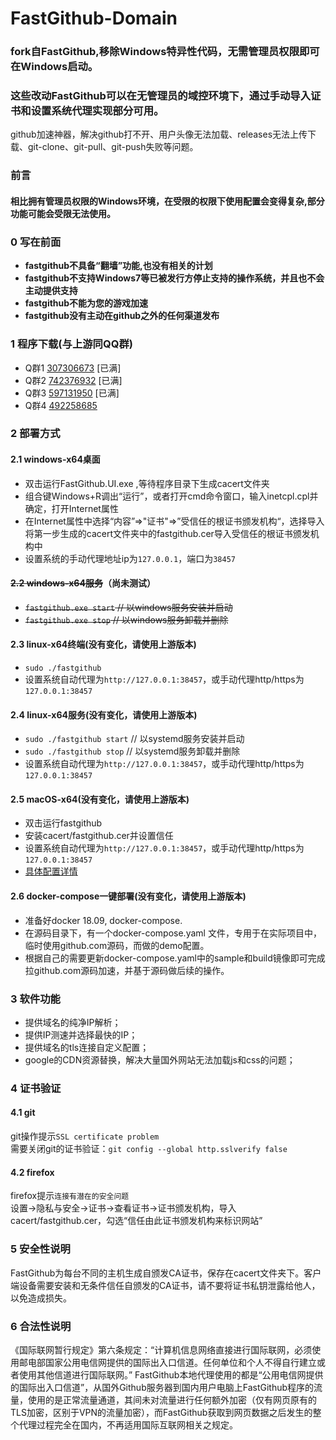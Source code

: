 # FastGithub-Domain

### fork自FastGithub,移除Windows特异性代码，无需管理员权限即可在Windows启动。

### 这些改动FastGithub可以在无管理员的域控环境下，通过手动导入证书和设置系统代理实现部分可用。

github加速神器，解决github打不开、用户头像无法加载、releases无法上传下载、git-clone、git-pull、git-push失败等问题。

### 前言

#### 相比拥有管理员权限的Windows环境，在受限的权限下使用配置会变得复杂,部分功能可能会受限无法使用。

### 0 写在前面
* **fastgithub不具备“翻墙”功能,也没有相关的计划**
* **fastgithub不支持Windows7等已被发行方停止支持的操作系统，并且也不会主动提供支持**
* **fastgithub不能为您的游戏加速**
* **fastgithub没有主动在github之外的任何渠道发布**

### 1 程序下载(与上游同QQ群)
* Q群1 [307306673](https://qm.qq.com/cgi-bin/qm/qr?k=cx_MgEIvoo1EMkrKg5tXz8vMdtPap3Rw&jump_from=webapi) [已满]
* Q群2 [742376932](https://qm.qq.com/cgi-bin/qm/qr?k=6BBJ1nrJwe1o1E4-NJfwSOP-C4sMGc4q&jump_from=webapi) [已满]
* Q群3 [597131950](https://jq.qq.com/?_wv=1027&k=1YpGW564) [已满]
* Q群4 [492258685](https://jq.qq.com/?_wv=1027&k=bThQHk5P)


### 2 部署方式
#### 2.1 windows-x64桌面
* 双击运行FastGithub.UI.exe ,等待程序目录下生成cacert文件夹
* 组合键Windows+R调出“运行”，或者打开cmd命令窗口，输入inetcpl.cpl并确定，打开Internet属性
* 在Internet属性中选择“内容”=>"证书"=>”受信任的根证书颁发机构“，选择导入将第一步生成的cacert文件夹中的fastgithub.cer导入受信任的根证书颁发机构中
* 设置系统的手动代理地址ip为`127.0.0.1`，端口为`38457`

#### ~~2.2 windows-x64服务~~（尚未测试）
* ~~`fastgithub.exe start` // 以windows服务安装并启动~~
* ~~`fastgithub.exe stop` // 以windows服务卸载并删除~~

#### 2.3 linux-x64终端(没有变化，请使用上游版本)
* `sudo ./fastgithub`
* 设置系统自动代理为`http://127.0.0.1:38457`，或手动代理http/https为`127.0.0.1:38457`
  
#### 2.4 linux-x64服务(没有变化，请使用上游版本)
* `sudo ./fastgithub start` // 以systemd服务安装并启动
* `sudo ./fastgithub stop` // 以systemd服务卸载并删除
* 设置系统自动代理为`http://127.0.0.1:38457`，或手动代理http/https为`127.0.0.1:38457`

#### 2.5 macOS-x64(没有变化，请使用上游版本)
* 双击运行fastgithub
* 安装cacert/fastgithub.cer并设置信任
* 设置系统自动代理为`http://127.0.0.1:38457`，或手动代理http/https为`127.0.0.1:38457`
* [具体配置详情](https://github.com/dotnetcore/FastGithub/blob/master/MacOSXConfig.md)

#### 2.6 docker-compose一键部署(没有变化，请使用上游版本)
* 准备好docker 18.09, docker-compose.
* 在源码目录下，有一个docker-compose.yaml 文件，专用于在实际项目中，临时使用github.com源码，而做的demo配置。
* 根据自己的需要更新docker-compose.yaml中的sample和build镜像即可完成拉github.com源码加速，并基于源码做后续的操作。

### 3 软件功能 
* 提供域名的纯净IP解析；
* 提供IP测速并选择最快的IP；
* 提供域名的tls连接自定义配置；
* google的CDN资源替换，解决大量国外网站无法加载js和css的问题；
  
### 4 证书验证
#### 4.1 git
git操作提示`SSL certificate problem`</br>
需要关闭git的证书验证：`git config --global http.sslverify false`

#### 4.2 firefox
firefox提示`连接有潜在的安全问题`</br>
设置->隐私与安全->证书->查看证书->证书颁发机构，导入cacert/fastgithub.cer，勾选“信任由此证书颁发机构来标识网站”


### 5 安全性说明
FastGithub为每台不同的主机生成自颁发CA证书，保存在cacert文件夹下。客户端设备需要安装和无条件信任自颁发的CA证书，请不要将证书私钥泄露给他人，以免造成损失。

### 6 合法性说明
《国际联网暂行规定》第六条规定：“计算机信息网络直接进行国际联网，必须使用邮电部国家公用电信网提供的国际出入口信道。任何单位和个人不得自行建立或者使用其他信道进行国际联网。”
FastGithub本地代理使用的都是“公用电信网提供的国际出入口信道”，从国外Github服务器到国内用户电脑上FastGithub程序的流量，使用的是正常流量通道，其间未对流量进行任何额外加密（仅有网页原有的TLS加密，区别于VPN的流量加密），而FastGithub获取到网页数据之后发生的整个代理过程完全在国内，不再适用国际互联网相关之规定。
